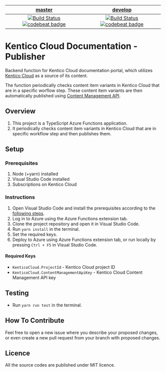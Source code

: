 | [master](https://github.com/Kentico/kentico-cloud-docs-search/tree/master) | [develop](https://github.com/Kentico/kentico-cloud-docs-search/tree/develop) |
|:---:|:---:|
| [![Build Status](https://travis-ci.com/Kentico/kentico-cloud-docs-publisher.svg?branch=master)](https://travis-ci.com/Kentico/kentico-cloud-docs-publisher) [![codebeat badge](https://codebeat.co/badges/9f0fc490-0009-46ec-9e38-ad4a83442713)](https://codebeat.co/projects/github-com-kentico-kentico-cloud-docs-publisher-master) | [![Build Status](https://travis-ci.com/Kentico/kentico-cloud-docs-publisher.svg?branch=develop)](https://travis-ci.com/Kentico/kentico-cloud-docs-publisher) [![codebeat badge](https://codebeat.co/badges/c265105a-2af3-4b3d-b983-c6442b745652)](https://codebeat.co/projects/github-com-kentico-kentico-cloud-docs-publisher-develop) |

# Kentico Cloud Documentation - Publisher

Backend function for Kentico Cloud documentation portal, which utilizes [Kentico Cloud](https://app.kenticocloud.com/) as a source of its content.

The function periodically checks content item variants in Kentico Cloud that are in a specific worflow step. These content item variants are then automatically published using [Content Management API](https://developer.kenticocloud.com/v1/reference#content-management-api-v2).

## Overview
1. This project is a TypeScript Azure Functions application.
2. It periodically checks content item variants in Kentico Cloud that are in specific workflow step and then publishes them. 

## Setup

### Prerequisites
1. Node (+yarn) installed
2. Visual Studio Code installed
3. Subscriptions on Kentico Cloud

### Instructions
1. Open Visual Studio Code and install the prerequisites according to the [following steps](https://code.visualstudio.com/tutorials/functions-extension/getting-started).
2. Log in to Azure using the Azure Functions extension tab.
3. Clone the project repository and open it in Visual Studio Code.
4. Run `yarn install` in the terminal.
5. Set the required keys.
6. Deploy to Azure using Azure Functions extension tab, or run locally by pressing `Ctrl + F5` in Visual Studio Code.

#### Required Keys
* `KenticoCloud.ProjectId` - Kentico Cloud project ID
* `KenticoCloud.ContentManagementApiKey` - Kentico Cloud Content Management API key

## Testing
* Run `yarn run test` in the terminal.

## How To Contribute
Feel free to open a new issue where you describe your proposed changes, or even create a new pull request from your branch with proposed changes.

## Licence
All the source codes are published under MIT licence.
